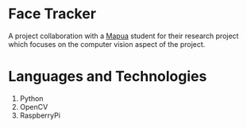 # Face Tracker

A project collaboration with a [Mapua](https://www.mapua.edu.ph/) student for their research project which focuses on the computer vision aspect of the project.

# Languages and Technologies
1. Python
2. OpenCV
3. RaspberryPi
